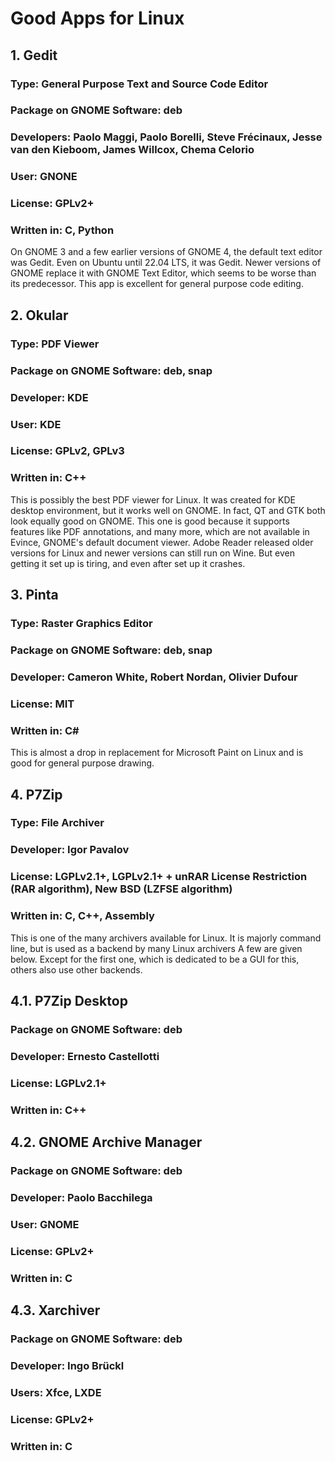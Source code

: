 # Good Apps for Linux  

## 1. Gedit  
### Type: General Purpose Text and Source Code Editor  
### Package on GNOME Software: deb  
### Developers: Paolo Maggi, Paolo Borelli, Steve Frécinaux, Jesse van den Kieboom, James Willcox, Chema Celorio  
### User: GNONE  
### License: GPLv2+  
### Written in: C, Python  
On GNOME 3 and a few earlier versions of GNOME 4, the default text editor was Gedit. Even on Ubuntu until 22.04 LTS, it was Gedit. Newer versions of GNOME replace it with GNOME Text Editor, which seems to be worse than its predecessor. This app is excellent for general purpose code editing.  

## 2. Okular  
### Type: PDF Viewer  
### Package on GNOME Software: deb, snap  
### Developer: KDE  
### User: KDE  
### License: GPLv2, GPLv3  
### Written in: C++  
This is possibly the best PDF viewer for Linux. It was created for KDE desktop environment, but it works well on GNOME. In fact, QT and GTK both look equally good on GNOME. This one is good because it supports features like PDF annotations, and many more, which are not available in Evince, GNOME's default document viewer. Adobe Reader released older versions for Linux and newer versions can still run on Wine. But even getting it set up is tiring, and even after set up it crashes.  

## 3. Pinta  
### Type: Raster Graphics Editor  
### Package on GNOME Software: deb, snap  
### Developer: Cameron White, Robert Nordan, Olivier Dufour  
### License: MIT  
### Written in: C#  
This is almost a drop in replacement for Microsoft Paint on Linux and is good for general purpose drawing.  

## 4. P7Zip  
### Type: File Archiver  
### Developer: Igor Pavalov  
### License: LGPLv2.1+, LGPLv2.1+ + unRAR License Restriction (RAR algorithm), New BSD (LZFSE algorithm)  
### Written in: C, C++, Assembly  
This is one of the many archivers available for Linux. It is majorly command line, but is used as a backend by many Linux archivers A few are given below. Except for the first one, which is dedicated to be a GUI for this, others also use other backends.  
## 4.1. P7Zip Desktop  
### Package on GNOME Software: deb  
### Developer: Ernesto Castellotti  
### License: LGPLv2.1+  
### Written in: C++  
## 4.2. GNOME Archive Manager  
### Package on GNOME Software: deb  
### Developer: Paolo Bacchilega  
### User: GNOME  
### License: GPLv2+  
### Written in: C  
## 4.3. Xarchiver  
### Package on GNOME Software: deb  
### Developer: Ingo Brückl  
### Users: Xfce, LXDE
### License: GPLv2+  
### Written in: C  
